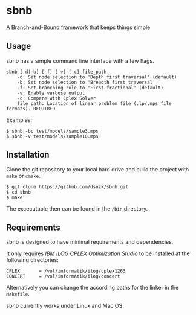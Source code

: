 # sbnb
A Branch-and-Bound framework that keeps things simple
## Usage
sbnb has a simple command line interface with a few flags.

    sbnb [-d|-b] [-f] [-v] [-c] file_path
        -d: Set node selection to 'Depth first traversal' (default)
        -b: Set node selection to 'Breadth first traversal'
        -f: Set branching rule to 'First fractional' (default)
        -v: Enable verbose output
        -c: Compare with Cplex Solver
        file_path: Location of linear problem file (.lp/.mps file formats). REQUIRED

Examples:

    $ sbnb -bc test/models/sample3.mps
    $ sbnb -v test/models/sample10.mps

## Installation
Clone the git repository to your local hard drive and build the
project with `make` or `cmake`.

    $ git clone https://github.com/dsuzk/sbnb.git
    $ cd sbnb
    $ make
 
 The excecutable then can be found in the `/bin` directory.
 
## Requirements
sbnb is designed to have minimal requirements and dependencies.

It only requires *IBM ILOG CPLEX Optimization Studio* to be
installed at the following directories: 
```
CPLEX       = /vol/informatik/ilog/cplex1263
CONCERT     = /vol/informatik/ilog/concert
```
Alternatively you can change the according paths for the linker in the
`Makefile`.

sbnb currently works under Linux and Mac OS.

